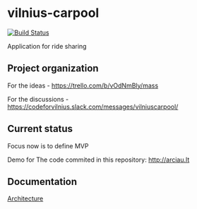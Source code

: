 # vilnius-carpool

[![Build Status](https://travis-ci.org/vilnius/vilnius-carpool.svg?branch=master)](https://travis-ci.org/vilnius/vilnius-carpool)


Application for ride sharing

## Project organization
For the ideas - https://trello.com/b/vOdNmBly/mass

For the discussions - https://codeforvilnius.slack.com/messages/vilniuscarpool/

## Current status
Focus now is to define MVP

Demo for The code commited in this repository: http://arciau.lt

## Documentation

[Architecture](https://github.com/vilnius/vilnius-carpool/wiki)
